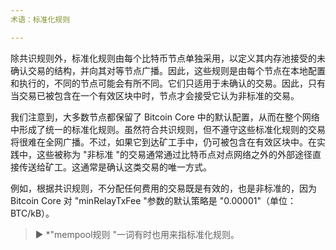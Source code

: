 ```yaml
---
术语：标准化规则

---
```

除共识规则外，标准化规则由每个比特币节点单独采用，以定义其内存池接受的未确认交易的结构，并向其对等节点广播。因此，这些规则是由每个节点在本地配置和执行的，不同的节点可能会有所不同。它们只适用于未确认的交易。因此，只有当交易已被包含在一个有效区块中时，节点才会接受它认为非标准的交易。

我们注意到，大多数节点都保留了 Bitcoin Core 中的默认配置，从而在整个网络中形成了统一的标准化规则。虽然符合共识规则，但不遵守这些标准化规则的交易将很难在全网广播。不过，如果它到达矿工手中，仍可被包含在有效区块中。在实践中，这些被称为 "非标准 "的交易通常通过比特币点对点网络之外的外部途径直接传送给矿工。这通常是确认这类交易的唯一方式。

例如，根据共识规则，不分配任何费用的交易既是有效的，也是非标准的，因为 Bitcoin Core 对 "minRelayTxFee "参数的默认策略是 "0.00001"（单位：BTC/kB）。

> ► *"mempool规则 "一词有时也用来指标准化规则。